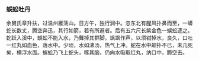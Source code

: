 <script type="text/javascript">
    var head = document.getElementsByTagName('head')[0];
    cssURL = '/public/article_1.css';
    linkTag = document.createElement('link');
    linkTag.href = cssURL;
    linkTag.setAttribute('type','text/css');
    linkTag.setAttribute('rel','stylesheet');
    head.appendChild(linkTag);
</script>
### 蜈蚣吐丹

余舅氏章升扶，过温州雁荡山。日方午，独行涧中。忽东北有腥风扑鼻而至，一蟒蛇长数丈，腾空奔迅，其行如箭，若有所避者。后有五六尺长紫金色一蜈蚣逐之。蛇跃入溪中，蜈蚣不能入水，乃舞掉其群脚，飒飒作声，以须钳掉水，良久，口吐一红丸如血色，落水中。少顷，水如沸汤，热气上冲。蛇在水中颠扑不已，未几死矣，横浮水面。蜈蚣乃飞上蛇头，啄其脑，仍向水吸取红丸，纳口中，腾空去。

